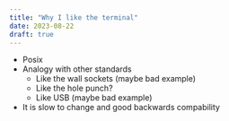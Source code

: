 ```yaml
---
title: "Why I like the terminal"
date: 2023-08-22
draft: true
---
```


- Posix
- Analogy with other standards
  - Like the wall sockets (maybe bad example)
  - Like the hole punch?
  - Like USB (maybe bad example)
- It is slow to change and good backwards compability
